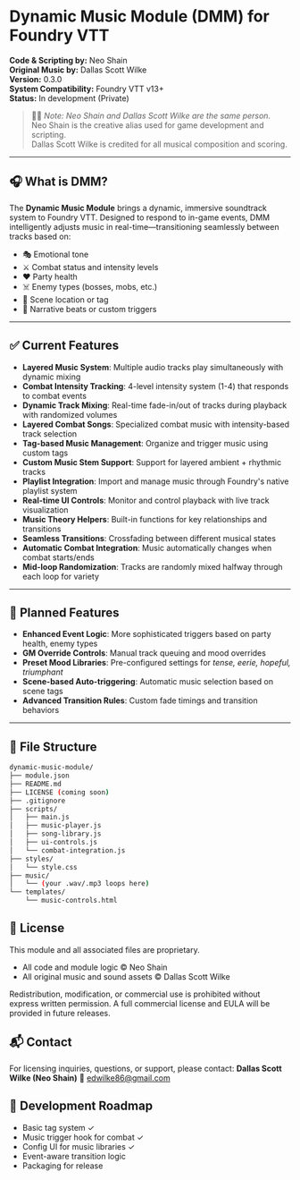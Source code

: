 # Dynamic Music Module (DMM) for Foundry VTT

**Code & Scripting by:** Neo Shain  
**Original Music by:** Dallas Scott Wilke  
**Version:** 0.3.0  
**System Compatibility:** Foundry VTT v13+  
**Status:** In development (Private)

> 🧑‍🎤 *Note: Neo Shain and Dallas Scott Wilke are the same person.*  
> Neo Shain is the creative alias used for game development and scripting.  
> Dallas Scott Wilke is credited for all musical composition and scoring.

---

## 🎧 What is DMM?

The **Dynamic Music Module** brings a dynamic, immersive soundtrack system to Foundry VTT. Designed to respond to in-game events, DMM intelligently adjusts music in real-time—transitioning seamlessly between tracks based on:

- 🎭 Emotional tone
- ⚔️ Combat status and intensity levels
- ❤️ Party health
- ☠️ Enemy types (bosses, mobs, etc.)
- 📍 Scene location or tag
- 📘 Narrative beats or custom triggers

---

## ✅ Current Features

- **Layered Music System**: Multiple audio tracks play simultaneously with dynamic mixing
- **Combat Intensity Tracking**: 4-level intensity system (1-4) that responds to combat events
- **Dynamic Track Mixing**: Real-time fade-in/out of tracks during playback with randomized volumes
- **Layered Combat Songs**: Specialized combat music with intensity-based track selection
- **Tag-based Music Management**: Organize and trigger music using custom tags
- **Custom Music Stem Support**: Support for layered ambient + rhythmic tracks
- **Playlist Integration**: Import and manage music through Foundry's native playlist system
- **Real-time UI Controls**: Monitor and control playback with live track visualization
- **Music Theory Helpers**: Built-in functions for key relationships and transitions
- **Seamless Transitions**: Crossfading between different musical states
- **Automatic Combat Integration**: Music automatically changes when combat starts/ends
- **Mid-loop Randomization**: Tracks are randomly mixed halfway through each loop for variety

---

## 🔧 Planned Features

- **Enhanced Event Logic**: More sophisticated triggers based on party health, enemy types
- **GM Override Controls**: Manual track queuing and mood overrides
- **Preset Mood Libraries**: Pre-configured settings for *tense, eerie, hopeful, triumphant*
- **Scene-based Auto-triggering**: Automatic music selection based on scene tags
- **Advanced Transition Rules**: Custom fade timings and transition behaviors

---

## 📁 File Structure

```bash
dynamic-music-module/
├── module.json
├── README.md
├── LICENSE (coming soon)
├── .gitignore
├── scripts/
│   ├── main.js
│   ├── music-player.js
│   ├── song-library.js
│   ├── ui-controls.js
│   └── combat-integration.js
├── styles/
│   └── style.css
├── music/
│   └── (your .wav/.mp3 loops here)
└── templates/
    └── music-controls.html
```

## 📜 License

This module and all associated files are proprietary.

- All code and module logic © Neo Shain
- All original music and sound assets © Dallas Scott Wilke

Redistribution, modification, or commercial use is prohibited without express written permission.
A full commercial license and EULA will be provided in future releases.

## 📬 Contact

For licensing inquiries, questions, or support, please contact:
**Dallas Scott Wilke (Neo Shain)**
📧 [edwilke86@gmail.com](mailto:edwilke86@gmail.com)

## 🚧 Development Roadmap

- Basic tag system ✓
- Music trigger hook for combat ✓
- Config UI for music libraries ✓
- Event-aware transition logic
- Packaging for release
